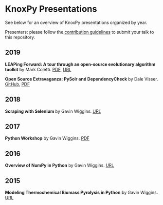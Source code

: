 # KnoxPy Presentations

See below for an overview of KnoxPy presentations organized by year.

Presenters: please follow the [contribution guidelines](CONTRIBUTING.md) to submit your talk to this repository.

## 2019

**LEAPing Forward: A tour through an open-source evolutionary algorithm toolkit** by Mark Coletti. [PDF](2019/leap-evolutionary-algorithm.pdf), [URL](https://goo.gl/Z6312P)

**Open Source Extravaganza: PySolr and DependencyCheck** by Dale Visser. [GitHub](https://github.com/dwvisser), [PDF](2019/opensource-pysolr-depcheck.pdf)

## 2018

**Scraping with Selenium** by Gavin Wiggins. [URL](https://slides.com/wigging/selenium)

## 2017

**Python Workshop** by Gavin Wiggins. [PDF](2017/python-workshop.pdf)

## 2016

**Overview of NumPy in Python** by Gavin Wiggins. [URL](https://slides.com/wigging/numpy)

## 2015

**Modeling Thermochemical Biomass Pyrolysis in Python** by Gavin Wiggins. [URL](https://slides.com/wigging/pyknox)
